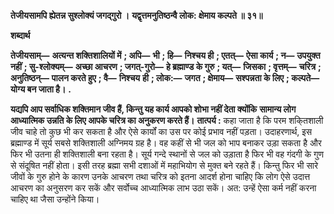 **तेजीयसामपि ह्येतन्न सुश्लोक्यं जगद्गुरो ।** **यद्वृत्तमनुतिष्ठन्वै लोक: क्षेमाय कल्पते ॥ ३१॥** 

**शब्दार्थ** 

**तेजीयसाम्—** **अत्यन्त शक्तिशालियों में** **; अपि—** **भी** **; हि—** **निश्चय ही** **; एतत्—** **ऐसा कार्य** **; न—** **उपयुक्त नहीं** **; सु-श्लोक्यम्—** **अच्छा आचरण** **; जगत्-गुरो—** **हे ब्रह्माण्ड के गुरु** **; यत्—** **जिसका** **; वृत्तम्—** **चरित्र** **; अनुतिष्ठन्—** **पालन करते हुए** **; वै—** **निश्चय** **ही** **; लोक:—** **जगत** **; क्षेमाय—** **सश्पन्नता के लिए** **; कल्पते—** **योग्य बन जाता है।** **.** 

**यद्यपि आप सर्वाधिक शक्तिमान जीव हैं, किन्तु यह कार्य आपको शोभा नहीं देता क्योंकि** **सामान्य लोग आध्यात्मिक उन्नति के लिए आपके चरित्र का अनुकरण करते हैं।** **तात्पर्य :** कहा जाता है कि परम शकि्तशाली जीव चाहे तो कुछ भी कर सकता है और ऐसे कार्यों का उस पर कोई प्रभाव नहीं पड़ता। उदाहरणार्थ, इस ब्रह्माण्ड में सूर्य सबसे शक्तिशाली अग्निमय ग्रह है। वह कहीं से भी जल को भाप बनाकर उड़ा सकता है और फिर भी उतना ही शक्तिशाली बना रहता है। सूर्य गन्दे स्थानों से जल को उड़ाता है फिर भी वह गंदगी के गुण से संदूषित नहीं होता। इसी तरह ब्रह्मा सभी दशाओं में महाभियोग से मुक्त बने रहते हैं। किन्तु फिर भी सारे जीवों के गुरु होने के कारण उनके आचरण तथा चरित्र को इतना आदर्श होना चाहिए कि लोग ऐसे उदात्त आचरण का अनुसरण कर सकें और सर्वोच्च आध्यात्मिक लाभ उठा सकें। अत: उन्हें ऐसा कर्म नहीं करना चाहिए था जैसा उन्होंने किया।  